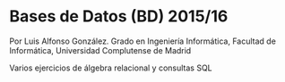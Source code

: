 # Bases de Datos (BD) 2015/16
Por Luis Alfonso González. Grado en Ingeniería Informática, Facultad de Informática, Universidad Complutense de Madrid

Varios ejercicios de álgebra relacional y consultas SQL
